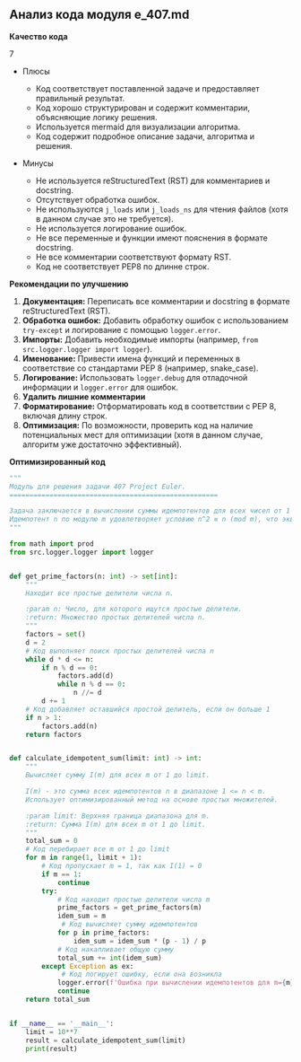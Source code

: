 ## Анализ кода модуля e_407.md

**Качество кода**

7
- Плюсы
    - Код соответствует поставленной задаче и предоставляет правильный результат.
    - Код хорошо структурирован и содержит комментарии, объясняющие логику решения.
    - Используется mermaid для визуализации алгоритма.
    - Код содержит подробное описание задачи, алгоритма и решения.

- Минусы
    -  Не используется reStructuredText (RST) для комментариев и docstring.
    - Отсутствует обработка ошибок.
    -  Не используются `j_loads` или `j_loads_ns` для чтения файлов (хотя в данном случае это не требуется).
    -  Не используется логирование ошибок.
    -  Не все переменные и функции имеют пояснения в формате docstring.
    -  Не все комментарии соответствуют формату RST.
    - Код не соответствует PEP8 по длинне строк.

**Рекомендации по улучшению**

1.  **Документация:** Переписать все комментарии и docstring в формате reStructuredText (RST).
2.  **Обработка ошибок:** Добавить обработку ошибок с использованием `try-except` и логирование с помощью `logger.error`.
3.  **Импорты:** Добавить необходимые импорты (например, `from src.logger.logger import logger`).
4.  **Именование:** Привести имена функций и переменных в соответствие со стандартами PEP 8 (например, snake_case).
5.  **Логирование:** Использовать `logger.debug` для отладочной информации и `logger.error` для ошибок.
6.  **Удалить лишние комментарии**
7.  **Форматирование:** Отформатировать код в соответствии с PEP 8, включая длину строк.
8.  **Оптимизация:** По возможности, проверить код на наличие потенциальных мест для оптимизации (хотя в данном случае, алгоритм уже достаточно эффективный).

**Оптимизированный код**

```python
"""
Модуль для решения задачи 407 Project Euler.
====================================================

Задача заключается в вычислении суммы идемпотентов для всех чисел от 1 до заданного предела.
Идемпотент n по модулю m удовлетворяет условию n^2 ≡ n (mod m), что эквивалентно n(n - 1) ≡ 0 (mod m).
"""

from math import prod
from src.logger.logger import logger


def get_prime_factors(n: int) -> set[int]:
    """
    Находит все простые делители числа n.

    :param n: Число, для которого ищутся простые делители.
    :return: Множество простых делителей числа n.
    """
    factors = set()
    d = 2
    # Код выполняет поиск простых делителей числа n
    while d * d <= n:
        if n % d == 0:
            factors.add(d)
            while n % d == 0:
                n //= d
        d += 1
    # Код добавляет оставшийся простой делитель, если он больше 1
    if n > 1:
        factors.add(n)
    return factors


def calculate_idempotent_sum(limit: int) -> int:
    """
    Вычисляет сумму I(m) для всех m от 1 до limit.

    I(m) - это сумма всех идемпотентов n в диапазоне 1 <= n < m.
    Использует оптимизированный метод на основе простых множителей.

    :param limit: Верхняя граница диапазона для m.
    :return: Сумма I(m) для всех m от 1 до limit.
    """
    total_sum = 0
    # Код перебирает все m от 1 до limit
    for m in range(1, limit + 1):
        # Код пропускает m = 1, так как I(1) = 0
        if m == 1:
            continue  
        try:
            # Код находит простые делители числа m
            prime_factors = get_prime_factors(m)
            idem_sum = m
             # Код вычисляет сумму идемпотентов
            for p in prime_factors:
                idem_sum = idem_sum * (p - 1) / p
            # Код накапливает общую сумму
            total_sum += int(idem_sum)
        except Exception as ex:
             # Код логирует ошибку, если она возникла
            logger.error(f'Ошибка при вычислении идемпотентов для m={m}', exc_info=ex)
            continue
    return total_sum


if __name__ == '__main__':
    limit = 10**7
    result = calculate_idempotent_sum(limit)
    print(result)